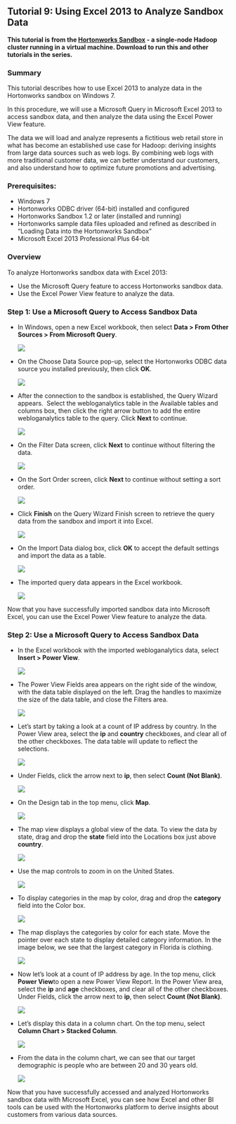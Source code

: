 ## Tutorial 9: Using Excel 2013 to Analyze Sandbox Data

**This tutorial is from the [Hortonworks Sandbox](http://hortonworks.com/products/sandbox) - a single-node Hadoop cluster running in a virtual machine. Download to run this and other tutorials in the series.**

### Summary

This tutorial describes how to use Excel 2013 to analyze data in the
Hortonworks sandbox on Windows 7.

In this procedure, we will use a Microsoft Query in Microsoft Excel 2013
to access sandbox data, and then analyze the data using the Excel Power
View feature.

The data we will load and analyze represents a fictitious web retail
store in what has become an established use case for Hadoop: deriving
insights from large data sources such as web logs. By combining web logs
with more traditional customer data, we can better understand our
customers, and also understand how to optimize future promotions and
advertising.

### Prerequisites:

-   Windows 7
-   Hortonworks ODBC driver (64-bit) installed and configured
-   Hortonworks Sandbox 1.2 or later (installed and running)
-   Hortonworks sample data files uploaded and refined as described in
    “Loading Data into the Hortonworks Sandbox”
-   Microsoft Excel 2013 Professional Plus 64-bit

### Overview

To analyze Hortonworks sandbox data with Excel 2013:

-   Use the Microsoft Query feature to access Hortonworks sandbox data.
-   Use the Excel Power View feature to analyze the data.

### Step 1: Use a Microsoft Query to Access Sandbox Data

-   In Windows, open a new Excel workbook, then select **Data \> From
    Other Sources \> From Microsoft Query**.

    [![](./images/tutorial-9/01_open_query.jpg?raw=true)](./images/tutorial-9/01_open_query.jpg?raw=true)
-   On the Choose Data Source pop-up, select the Hortonworks ODBC data
    source you installed previously, then click **OK**.

    [![](./images/tutorial-9/02_choose_data_source.jpg?raw=true)](./images/tutorial-9/02_choose_data_source.jpg?raw=true)
-   After the connection to the sandbox is established, the Query Wizard
    appears.  Select the webloganalytics table in the Available tables
    and columns box, then click the right arrow button to add the entire
    webloganalytics table to the query. Click **Next** to continue.

    [![](./images/tutorial-9/03_query_wizard1.jpg?raw=true)](./images/tutorial-9/03_query_wizard1.jpg?raw=true)
-   On the Filter Data screen, click **Next** to continue without
    filtering the data.

    [![](./images/tutorial-9/04_query_wizard2.jpg?raw=true)](./images/tutorial-9/04_query_wizard2.jpg?raw=true)
-   On the Sort Order screen, click **Next** to continue without setting
    a sort order.

    [![](./images/tutorial-9/05_query_wizard3.jpg?raw=true)](./images/tutorial-9/05_query_wizard3.jpg?raw=true)
-   Click **Finish** on the Query Wizard Finish screen to retrieve the
    query data from the sandbox and import it into Excel.

    [![](./images/tutorial-9/06_query_wizard4.jpg?raw=true)](./images/tutorial-9/06_query_wizard4.jpg?raw=true)
-   On the Import Data dialog box, click **OK** to accept the default
    settings and import the data as a table.

    [![](./images/tutorial-9/07_import_data.jpg?raw=true)](./images/tutorial-9/07_import_data.jpg?raw=true)
-   The imported query data appears in the Excel workbook.

    [![](./images/tutorial-9/08_data_imported.jpg?raw=true)](./images/tutorial-9/08_data_imported.jpg?raw=true)

Now that you have successfully imported sandbox data into Microsoft
Excel, you can use the Excel Power View feature to analyze the data.

### Step 2: Use a Microsoft Query to Access Sandbox Data

-   In the Excel workbook with the imported webloganalytics data, select
    **Insert \> Power View**.

    [![](./images/tutorial-9/09_open_powerview.jpg?raw=true)](./images/tutorial-9/09_open_powerview.jpg?raw=true)
-   The Power View Fields area appears on the right side of the window,
    with the data table displayed on the left. Drag the handles to
    maximize the size of the data table, and close the Filters area.

    [![](./images/tutorial-9/10_powerview_initial.jpg?raw=true)](./images/tutorial-9/10_powerview_initial.jpg?raw=true)
-   Let’s start by taking a look at a count of IP address by country. In
    the Power View area, select the **ip** and **country** checkboxes,
    and clear all of the other checkboxes. The data table will update to
    reflect the selections.

    [![](./images/tutorial-9/11_country_and_ip.jpg?raw=true)](./images/tutorial-9/11_country_and_ip.jpg?raw=true)
-   Under Fields, click the arrow next to **ip**, then select **Count
    (Not Blank)**.

    [![](./images/tutorial-9/12_ip_count_notblank.jpg?raw=true)](./images/tutorial-9/12_ip_count_notblank.jpg?raw=true)
-   On the Design tab in the top menu, click **Map**.

    [![](./images/tutorial-9/13_open_map.jpg?raw=true)](./images/tutorial-9/13_open_map.jpg?raw=true)
-   The map view displays a global view of the data. To view the data by
    state, drag and drop the **state** field into the Locations box just
    above **country**.

    [![](./images/tutorial-9/14_map_by_state.jpg?raw=true)](./images/tutorial-9/14_map_by_state.jpg?raw=true)
-   Use the map controls to zoom in on the United States.

    [![](./images/tutorial-9/15_ip_by_state.jpg?raw=true)](./images/tutorial-9/15_ip_by_state.jpg?raw=true)
-   To display categories in the map by color, drag and drop the
    **category** field into the Color box.

    [![](./images/tutorial-9/16_category_by_color.jpg?raw=true)](./images/tutorial-9/16_category_by_color.jpg?raw=true)
-   The map displays the categories by color for each state. Move the
    pointer over each state to display detailed category information. In
    the image below, we see that the largest category in Florida is
    clothing.

    [![](./images/tutorial-9/17_category_color_florida.jpg?raw=true)](./images/tutorial-9/17_category_color_florida.jpg?raw=true)
-   Now let’s look at a count of IP address by age. In the top menu,
    click **Power View**to open a new Power View Report. In the Power
    View area, select the **ip** and **age** checkboxes, and clear all
    of the other checkboxes. Under Fields, click the arrow next to
    **ip**, then select **Count (Not Blank)**.

    [![](./images/tutorial-9/18_ip_by_age.jpg?raw=true)](./images/tutorial-9/18_ip_by_age.jpg?raw=true)
-   Let’s display this data in a column chart. On the top menu, select
    **Column Chart \> Stacked Column**.

    [![](./images/tutorial-9/19_open_column_chart.jpg?raw=true)](./images/tutorial-9/19_open_column_chart.jpg?raw=true)
-   From the data in the column chart, we can see that our target
    demographic is people who are between 20 and 30 years old.

    [![](./images/tutorial-9/20_ip_by_age_chart.jpg?raw=true)](./images/tutorial-9/20_ip_by_age_chart.jpg?raw=true)

Now that you have successfully accessed and analyzed Hortonworks sandbox
data with Microsoft Excel, you can see how Excel and other BI tools can
be used with the Hortonworks platform to derive insights about customers
from various data sources.